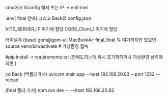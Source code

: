 cmd에서 ifconfig 해서 뜨는 IP -> en0 inet

.env( final 안에) 그리고 Back의 config.json

VITE_SERVER_IP 여기에 할당
CORS_Client_1 여기에 할당

터미널에 (base) gom@gom-ui-MacBookAir final_final % 여기까지만 있으면
source venv/bin/activate # 가상환경 접속

#pip install -r requirements.txt (안해도되는데 혹시 초기화되거나 가상환경 날려야되면 )

cd Back (백폴더가서)
uvicorn main:app --host 192.168.20.83 --port 1252 --reload

(final 폴더 가서)
npm run dev -- --host 192.168.20.83
